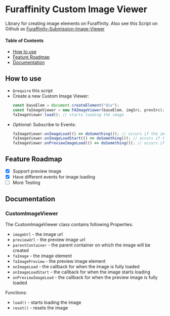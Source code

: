 # Furaffinity Custom Image Viewer

Library for creating image elements on Furaffinity. Also see this Script on Github as [Furaffinity-Submission-Image-Viewer](https://github.com/Midori-Dragon/Furaffinity-Submission-Image-Viewer)

#### Table of Contents

- [How to use](#how-to-use)
- [Feature Roadmap](#feature-roadmap)
- [Documentation](#documentation)

## How to use

- `@require` this script
  <br/>
- Create a new Custom Image Viewer:
  ```javascript
  const baseElem = document.createElement("div");
  const faImageViewer = new FAImageViewer(baseElem, imgSrc, prevSrc);
  faImageViewer.load(); // starts loading the image
  ```
- _Optional:_ Subscribe to Events:
  ```javascript
  faImageViewer.onImageLoad(() => doSomething()); // occurs if the image is fully loaded
  faImageViewer.onImageLoadStart(() => doSomething()); // occurs if the image started loading
  faImageViewer.onPreviewImageLoad(() => doSomething()); // occurs if the preview image fully loaded
  ```

## Feature Roadmap

- [x] Support preview image
- [x] Have different events for image loading
- [ ] More Testing

## Documentation

### CustomImageViewer

The CustomImageViewer class contains following Properties:
- `imageUrl` - the image url
- `previewUrl` - the preview image url
- `parentContainer` - the parent container on which the image will be created
- `faImage` - the image element
- `faImagePreview` - the preview image element
- `onImageLoad` - the callback for when the image is fully loaded
- `onImageLoadStart` - the callback for when the image starts loading
- `onPreviewImageLoad` - the callback for when the preview image is fully loaded

Functions:
- `load()` - starts loading the image
- `reset()` - resets the image
